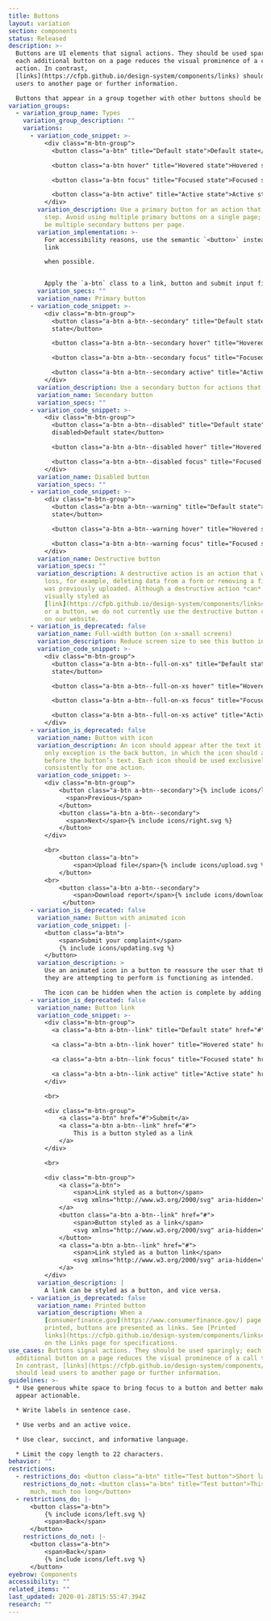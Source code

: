 ```yaml
---
title: Buttons
layout: variation
section: components
status: Released
description: >-
  Buttons are UI elements that signal actions. They should be used sparingly;
  each additional button on a page reduces the visual prominence of a call to
  action. In contrast,
  [links](https://cfpb.github.io/design-system/components/links) should lead
  users to another page or further information.

  Buttons that appear in a group together with other buttons should be wrapped in a container with the `m-btn-group` class to properly space the buttons across screen sizes.
variation_groups:
  - variation_group_name: Types
    variation_group_description: ""
    variations:
      - variation_code_snippet: >-
          <div class="m-btn-group">
            <button class="a-btn" title="Default state">Default state</button>

            <button class="a-btn hover" title="Hovered state">Hovered state</button>

            <button class="a-btn focus" title="Focused state">Focused state</button>

            <button class="a-btn active" title="Active state">Active state</button>
          </div>
        variation_description: Use a primary button for an action that goes to the next
          step. Avoid using multiple primary buttons on a single page; there can
          be multiple secondary buttons per page.
        variation_implementation: >-
          For accessibility reasons, use the semantic `<button>` instead of a
          link

          when possible.


          Apply the `a-btn` class to a link, button and submit input field to receive the atomic button styles. For more information, see [cf.gov refresh documentation on atomic styles](https://cfpb.github.io/consumerfinance.gov/atomic-structure/).
        variation_specs: ""
        variation_name: Primary button
      - variation_code_snippet: >-
          <div class="m-btn-group">
            <button class="a-btn a-btn--secondary" title="Default state">Default
            state</button>

            <button class="a-btn a-btn--secondary hover" title="Hovered state">Hovered state</button>

            <button class="a-btn a-btn--secondary focus" title="Focused state">Focused state</button>

            <button class="a-btn a-btn--secondary active" title="Active state">Active state</button>
          </div>
        variation_description: Use a secondary button for actions that happen on the current page.
        variation_name: Secondary button
        variation_specs: ""
      - variation_code_snippet: >-
          <div class="m-btn-group">
            <button class="a-btn a-btn--disabled" title="Default state"
            disabled>Default state</button>

            <button class="a-btn a-btn--disabled hover" title="Hovered state" disabled>Hovered state</button>

            <button class="a-btn a-btn--disabled focus" title="Focused state" disabled>Focused state</button>
          </div>
        variation_name: Disabled button
        variation_specs: ""
      - variation_code_snippet: >-
          <div class="m-btn-group">
            <button class="a-btn a-btn--warning" title="Default state">Default
            state</button>

            <button class="a-btn a-btn--warning hover" title="Hovered state">Hovered state</button>

            <button class="a-btn a-btn--warning focus" title="Focused state">Focused state</button>
          </div>
        variation_name: Destructive button
        variation_specs: ""
        variation_description: A destructive action is an action that will lead to data
          loss, for example, deleting data from a form or removing a file that
          was previously uploaded. Although a destructive action *can* be
          visually styled as
          [link](https://cfpb.github.io/design-system/components/links#destructive-link)
          or a button, we do not currently use the destructive button component
          on our website.
      - variation_is_deprecated: false
        variation_name: Full-width button (on x-small screens)
        variation_description: Reduce screen size to see this button in action.
        variation_code_snippet: >-
          <div class="m-btn-group">
            <button class="a-btn a-btn--full-on-xs" title="Default state">Default
            state</button>

            <button class="a-btn a-btn--full-on-xs hover" title="Hovered state">Hovered state</button>

            <button class="a-btn a-btn--full-on-xs focus" title="Focused state">Focused state</button>

            <button class="a-btn a-btn--full-on-xs active" title="Active state">Active state</button>
          </div>
      - variation_is_deprecated: false
        variation_name: Button with icon
        variation_description: An icon should appear after the text it represents. The
          only exception is the back button, in which the icon should appear
          before the button’s text. Each icon should be used exclusively and
          consistently for one action.
        variation_code_snippet: >-
          <div class="m-btn-group">
              <button class="a-btn a-btn--secondary">{% include icons/left.svg %}
                <span>Previous</span>
              </button>
              <button class="a-btn a-btn--secondary">
                <span>Next</span>{% include icons/right.svg %}
              </button>
          </div>

          <br>
              <button class="a-btn">
                  <span>Upload file</span>{% include icons/upload.svg %}
              </button>
          <br>
              <button class="a-btn a-btn--secondary">
                  <span>Download report</span>{% include icons/download.svg %}
               </button>
      - variation_is_deprecated: false
        variation_name: Button with animated icon
        variation_code_snippet: |-
          <button class="a-btn">
              <span>Submit your complaint</span>
              {% include icons/updating.svg %}
          </button>
        variation_description: >
          Use an animated icon in a button to reassure the user that the action
          they are attempting to perform is functioning as intended.

          The icon can be hidden when the action is complete by adding the `a-btn--hide-icon` class to the button.
      - variation_is_deprecated: false
        variation_name: Button link
        variation_code_snippet: >-
          <div class="m-btn-group">
            <a class="a-btn a-btn--link" title="Default state" href="#">Default state</button>

            <a class="a-btn a-btn--link hover" title="Hovered state" href="#">Hovered state</button>

            <a class="a-btn a-btn--link focus" title="Focused state" href="#">Focused state</button>

            <a class="a-btn a-btn--link active" title="Active state" href="#">Active state</button>
          </div>

          <br>

          <div class="m-btn-group">
              <a class="a-btn" href="#">Submit</a>
              <a class="a-btn a-btn--link" href="#">
                  This is a button styled as a link
              </a>
          </div>

          <br>

          <div class="m-btn-group">
              <a class="a-btn">
                  <span>Link styled as a button</span>
                  <svg xmlns="http://www.w3.org/2000/svg" aria-hidden="true" class="cf-icon-svg cf-icon-svg--download" viewBox="0 0 12 19"><path d="M11.16 16.153a.477.477 0 0 1-.476.475H1.316a.476.476 0 0 1-.475-.475V3.046a.476.476 0 0 1 .475-.475h6.95l2.893 2.893zm-1.11-9.925H8.059a.575.575 0 0 1-.574-.573V3.679H1.95v11.84h8.102zm-1.234 5.604L6.388 14.26a.554.554 0 0 1-.784 0l-2.428-2.428a.554.554 0 1 1 .783-.784l1.483 1.482V7.41a.554.554 0 1 1 1.108 0v5.12l1.482-1.482a.554.554 0 0 1 .784.783z"></path></svg>
              </a>
              <button class="a-btn a-btn--link" href="#">
                  <span>Button styled as a link</span>
                  <svg xmlns="http://www.w3.org/2000/svg" aria-hidden="true" class="cf-icon-svg cf-icon-svg--download" viewBox="0 0 12 19"><path d="M11.16 16.153a.477.477 0 0 1-.476.475H1.316a.476.476 0 0 1-.475-.475V3.046a.476.476 0 0 1 .475-.475h6.95l2.893 2.893zm-1.11-9.925H8.059a.575.575 0 0 1-.574-.573V3.679H1.95v11.84h8.102zm-1.234 5.604L6.388 14.26a.554.554 0 0 1-.784 0l-2.428-2.428a.554.554 0 1 1 .783-.784l1.483 1.482V7.41a.554.554 0 1 1 1.108 0v5.12l1.482-1.482a.554.554 0 0 1 .784.783z"></path></svg>
              </button>
              <a class="a-btn a-btn--link" href="#">
                  <span>Link styled as a button link</span>
                  <svg xmlns="http://www.w3.org/2000/svg" aria-hidden="true" class="cf-icon-svg cf-icon-svg--external-link" viewBox="0 0 14 19"><path d="M13.017 3.622v4.6a.554.554 0 0 1-1.108 0V4.96L9.747 7.122a1.7 1.7 0 0 1 .13.646v5.57A1.664 1.664 0 0 1 8.215 15h-5.57a1.664 1.664 0 0 1-1.662-1.663v-5.57a1.664 1.664 0 0 1 1.662-1.662h5.57A1.65 1.65 0 0 1 9 6.302l2.126-2.126H7.863a.554.554 0 1 1 0-1.108h4.6a.554.554 0 0 1 .554.554M8.77 8.1l-2.844 2.844a.554.554 0 0 1-.784-.783l2.947-2.948H2.645a.555.555 0 0 0-.554.555v5.57a.555.555 0 0 0 .554.553h5.57a.555.555 0 0 0 .554-.554z"></path></svg>
              </a>
          </div>
        variation_description: |
          A link can be styled as a button, and vice versa.
      - variation_is_deprecated: false
        variation_name: Printed button
        variation_description: When a
          [consumerfinance.gov](https://www.consumerfinance.gov/) page is
          printed, buttons are presented as links. See [Printed
          links](https://cfpb.github.io/design-system/components/links#printed-links)
          on the Links page for specifications.
use_cases: Buttons signal actions. They should be used sparingly; each
  additional button on a page reduces the visual prominence of a call to action.
  In contrast, [links](https://cfpb.github.io/design-system/components/links)
  should lead users to another page or further information.
guidelines: >-
  * Use generous white space to bring focus to a button and better make it
  appear actionable.

  * Write labels in sentence case.

  * Use verbs and an active voice.

  * Use clear, succinct, and informative language.

  * Limit the copy length to 22 characters.
behavior: ""
restrictions:
  - restrictions_do: <button class="a-btn" title="Test button">Short label</button>
    restrictions_do_not: <button class="a-btn" title="Test button">This label is
      much, much too long</button>
  - restrictions_do: |-
      <button class="a-btn">
          {% include icons/left.svg %}
          <span>Back</span>
      </button>
    restrictions_do_not: |-
      <button class="a-btn">
          <span>Back</span>
          {% include icons/left.svg %}
      </button>
eyebrow: Components
accessibility: ""
related_items: ""
last_updated: 2020-01-28T15:55:47.394Z
research: ""
---
```

